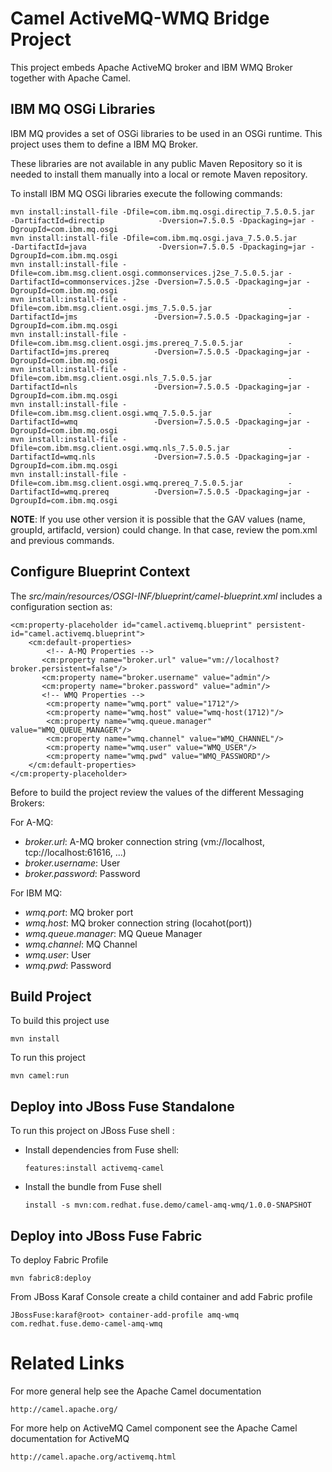 # Camel ActiveMQ-WMQ Bridge Project

This project embeds Apache ActiveMQ broker and IBM WMQ Broker together with Apache Camel.

## IBM MQ OSGi Libraries

IBM MQ provides a set of OSGi libraries to be used in an OSGi runtime. This project uses them to
define a IBM MQ Broker.

These libraries are not available in any public Maven Repository so it is needed to install them
manually into a local or remote Maven repository. 

To install IBM MQ OSGi libraries execute the following commands:

	mvn install:install-file -Dfile=com.ibm.mq.osgi.directip_7.5.0.5.jar                    -DartifactId=directip            -Dversion=7.5.0.5 -Dpackaging=jar -DgroupId=com.ibm.mq.osgi
	mvn install:install-file -Dfile=com.ibm.mq.osgi.java_7.5.0.5.jar                        -DartifactId=java                -Dversion=7.5.0.5 -Dpackaging=jar -DgroupId=com.ibm.mq.osgi
	mvn install:install-file -Dfile=com.ibm.msg.client.osgi.commonservices.j2se_7.5.0.5.jar -DartifactId=commonservices.j2se -Dversion=7.5.0.5 -Dpackaging=jar -DgroupId=com.ibm.mq.osgi
	mvn install:install-file -Dfile=com.ibm.msg.client.osgi.jms_7.5.0.5.jar                 -DartifactId=jms                 -Dversion=7.5.0.5 -Dpackaging=jar -DgroupId=com.ibm.mq.osgi
	mvn install:install-file -Dfile=com.ibm.msg.client.osgi.jms.prereq_7.5.0.5.jar          -DartifactId=jms.prereq          -Dversion=7.5.0.5 -Dpackaging=jar -DgroupId=com.ibm.mq.osgi
	mvn install:install-file -Dfile=com.ibm.msg.client.osgi.nls_7.5.0.5.jar                 -DartifactId=nls                 -Dversion=7.5.0.5 -Dpackaging=jar -DgroupId=com.ibm.mq.osgi
	mvn install:install-file -Dfile=com.ibm.msg.client.osgi.wmq_7.5.0.5.jar                 -DartifactId=wmq                 -Dversion=7.5.0.5 -Dpackaging=jar -DgroupId=com.ibm.mq.osgi
	mvn install:install-file -Dfile=com.ibm.msg.client.osgi.wmq.nls_7.5.0.5.jar             -DartifactId=wmq.nls             -Dversion=7.5.0.5 -Dpackaging=jar -DgroupId=com.ibm.mq.osgi
	mvn install:install-file -Dfile=com.ibm.msg.client.osgi.wmq.prereq_7.5.0.5.jar          -DartifactId=wmq.prereq          -Dversion=7.5.0.5 -Dpackaging=jar -DgroupId=com.ibm.mq.osgi

**NOTE**: If you use other version it is possible that the GAV values (name, groupId, artifacId, version) could change. In that case, review the pom.xml and 
previous commands.

## Configure Blueprint Context

The *src/main/resources/OSGI-INF/blueprint/camel-blueprint.xml* includes a configuration section as:

    <cm:property-placeholder id="camel.activemq.blueprint" persistent-id="camel.activemq.blueprint">
        <cm:default-properties>
        	<!-- A-MQ Properties -->
           <cm:property name="broker.url" value="vm://localhost?broker.persistent=false"/>
           <cm:property name="broker.username" value="admin"/>
           <cm:property name="broker.password" value="admin"/>
           <!-- WMQ Properties -->
			<cm:property name="wmq.port" value="1712"/>
			<cm:property name="wmq.host" value="wmq-host(1712)"/>
			<cm:property name="wmq.queue.manager" value="WMQ_QUEUE_MANAGER"/>
			<cm:property name="wmq.channel" value="WMQ_CHANNEL"/>
			<cm:property name="wmq.user" value="WMQ_USER"/>
			<cm:property name="wmq.pwd" value="WMQ_PASSWORD"/>
        </cm:default-properties>
    </cm:property-placeholder>

Before to build the project review the values of the different Messaging Brokers:

For A-MQ:

* *broker.url*: A-MQ broker connection string (vm://localhost, tcp://localhost:61616, ...)
* *broker.username*: User
* *broker.password*: Password

For IBM MQ:

* *wmq.port*: MQ broker port
* *wmq.host*: MQ broker connection string (locahot(port))
* *wmq.queue.manager*: MQ Queue Manager
* *wmq.channel*: MQ Channel
* *wmq.user*: User
* *wmq.pwd*: Password

## Build Project

To build this project use

    mvn install


To run this project

    mvn camel:run


## Deploy into JBoss Fuse Standalone

To run this project on JBoss Fuse shell :
    
* Install dependencies from Fuse shell:
	
	  features:install activemq-camel

* Install the bundle from Fuse shell

      install -s mvn:com.redhat.fuse.demo/camel-amq-wmq/1.0.0-SNAPSHOT


## Deploy into JBoss Fuse Fabric

To deploy Fabric Profile

	mvn fabric8:deploy

From JBoss Karaf Console create a child container and add Fabric profile

	JBossFuse:karaf@root> container-add-profile amq-wmq com.redhat.fuse.demo-camel-amq-wmq

# Related Links

For more general help see the Apache Camel documentation

    http://camel.apache.org/

For more help on ActiveMQ Camel component see the Apache Camel documentation for ActiveMQ

	http://camel.apache.org/activemq.html

